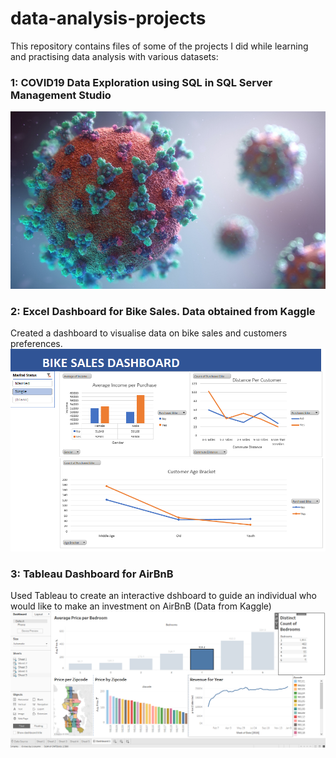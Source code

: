 # data-analysis-projects
This repository contains files of some of the projects I did while learning and practising data analysis with various datasets:
### 1: COVID19 Data Exploration using SQL in SQL Server Management Studio
![covid19](https://github.com/bernadettemm/data-analysis-projects/blob/main/images.data/covid.webp?raw=true)
### 2: Excel Dashboard for Bike Sales. Data obtained from Kaggle
Created a dashboard to visualise data on bike sales and customers preferences.
![excel dashboard](https://github.com/bernadettemm/data-analysis-projects/blob/main/images.data/exdashboard.webp?raw=true)
### 3: Tableau Dashboard for AirBnB 
Used Tableau to create an interactive dshboard to guide an individual who would like to make an investment on AirBnB (Data from Kaggle)
![AirBnB](https://github.com/bernadettemm/data-analysis-projects/blob/main/images.data/AirBnB%20tableau.png?raw=true)